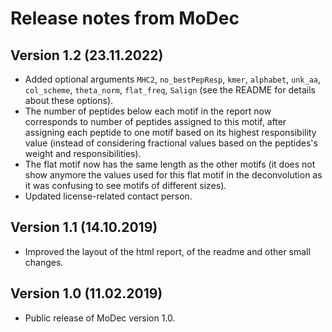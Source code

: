# Release notes from MoDec

## Version 1.2 (23.11.2022)

* Added optional arguments `MHC2`, `no_bestPepResp`, `kmer`, `alphabet`,
  `unk_aa`, `col_scheme`, `theta_norm`, `flat_freq`, `Salign` (see the README
  for details about these options).
* The number of peptides below each motif in the report now corresponds to
  number of peptides assigned to this motif, after assigning each peptide to
  one motif based on its highest responsibility value (instead of considering
  fractional values based on the peptides's weight and responsibilities).
* The flat motif now has the same length as the other motifs (it does not
  show anymore the values used for this flat motif in the deconvolution as
  it was confusing to see motifs of different sizes).
* Updated license-related contact person.

## Version 1.1 (14.10.2019)

* Improved the layout of the html report, of the readme and other small changes.

## Version 1.0 (11.02.2019)

* Public release of MoDec version 1.0.
